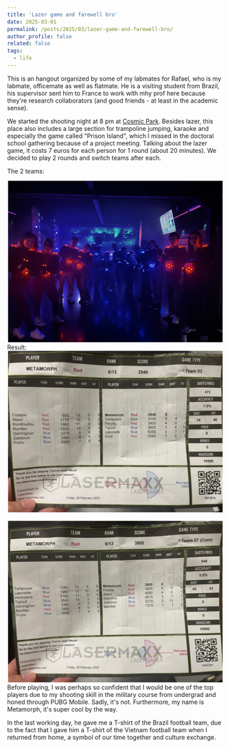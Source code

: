 ```yaml
---
title: 'Lazer game and farewell bro'
date: 2025-03-01
permalink: /posts/2025/03/lazer-game-and-farewell-bro/
author_profile: false
related: false
tags:
  - life
---
```

This is an hangout organized by some of my labmates for Rafael, who is my labmate, officemate as well as flatmate. He is a visiting student from Brazil, his supervisor sent him to France to work with mhy prof here because they're research collaborators (and good friends - at least in the academic sense).

We started the shooting night at 8 pm at [Cosmic Park](https://www.google.com/maps/place/Cosmic+Park+54/@48.684242,6.2003571,15.94z/data=!4m14!1m7!3m6!1s0x479499787e26db93:0xc362fa5fa4c7833b!2sCosmic+Park+54!8m2!3d48.6848449!4d6.2041101!16s%2Fg%2F11hms47jd1!3m5!1s0x479499787e26db93:0xc362fa5fa4c7833b!8m2!3d48.6848449!4d6.2041101!16s%2Fg%2F11hms47jd1?entry=ttu&g_ep=EgoyMDI1MDMxMS4wIKXMDSoASAFQAw%3D%3D). Besides lazer, this place also includes a large section for trampoline jumping, karaoke and especially the game called "Prison Island", which I missed in the doctoral school gathering because of a project meeting. Talking about the lazer game, it costs 7 euros for each person for 1 round (about 20 minutes). We decided to play 2 rounds and switch teams after each.

The 2 teams:
<div style="text-align: center;">
    <img src="/images/lazer-game-and-farewell-bro/IMG_3960.JPG" alt="Centered Resized Image" width="500" />
</div>
Result:
<div style="text-align: center;">
    <img src="/images/lazer-game-and-farewell-bro/game1.jpg" alt="Centered Resized Image" width="500" />
</div>
<br>
<div style="text-align: center;">
    <img src="/images/lazer-game-and-farewell-bro/game2.jpg" alt="Centered Resized Image" width="500" />
</div>
Before playing, I was perhaps so confident that I would be one of the top players due to my shooting skill in the military course from undergrad and honed through PUBG Mobile. Sadly, it's not. Furthermore, my name is Metamorph, it's super cool by the way.

In the last working day, he gave me a T-shirt of the Brazil football team, due to the fact that I gave him a T-shirt of the Vietnam football team when I returned from home, a symbol of our time together and culture exchange.